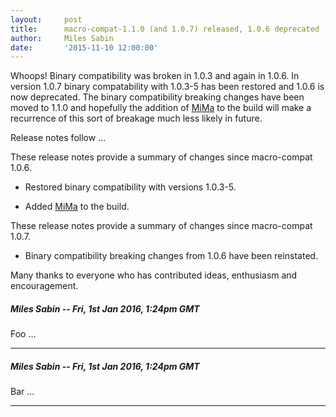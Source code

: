 ```yaml
---
layout:     post
title:      macro-compat-1.1.0 (and 1.0.7) released, 1.0.6 deprecated
author:     Miles Sabin
date:       '2015-11-10 12:00:00'
---
```


Whoops! Binary compatibility was broken in 1.0.3 and again in 1.0.6. <span class="break"></span> In version 1.0.7
binary compatability with 1.0.3-5 has been restored and 1.0.6 is now deprecated. The binary compatibility breaking
changes have been moved to 1.1.0 and hopefully the addition of [MiMa][mima] to the build will make a recurrence of
this sort of breakage much less likely in future.

Release notes follow ...

[macro-compat]: https://github.com/milessabin/macro-compat
[mima]: https://github.com/typesafehub/migration-manager

These release notes provide a summary of changes since macro-compat 1.0.6.

+ Restored binary compatibility with versions 1.0.3-5.

+ Added [MiMa][mima] to the build.

These release notes provide a summary of changes since macro-compat 1.0.7.

+ Binary compatibility breaking changes from 1.0.6 have been reinstated.

Many thanks to everyone who has contributed ideas, enthusiasm and encouragement.


<!--- START COMMENT 8b5b7630f748c852be3bf6875aa910983ace158d -->

##### Miles Sabin -- Fri, 1st Jan 2016, 1:24pm GMT
Foo ...

---


<!--- END COMMENT 8b5b7630f748c852be3bf6875aa910983ace158d -->


<!--- START COMMENT b5816892f19b5f0f13a27131fa12b507bd607aed -->

##### Miles Sabin -- Fri, 1st Jan 2016, 1:24pm GMT
Bar ...

---


<!--- END COMMENT b5816892f19b5f0f13a27131fa12b507bd607aed -->



